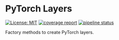 # PyTorch Layers

[![License: MIT](https://img.shields.io/badge/License-MIT-yellow.svg)](https://opensource.org/licenses/MIT) [![coverage report](https://gitlab.com/shan-deep-networks/pytorch-layers/badges/master/coverage.svg)](https://gitlab.com/shan-deep-networks/pytorch-layers/commits/master) [![pipeline status](https://gitlab.com/shan-deep-networks/pytorch-layers/badges/master/pipeline.svg)](https://gitlab.com/shan-deep-networks/pytorch-layers/commits/master)

Factory methods to create PyTorch layers.

